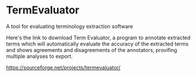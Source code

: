 # TermEvaluator
A tool for evaluating terminology extraction software

Here's the link to download Term Evaluator, a program to annotate extracted terms which will automatically evaluate the accuracy of
the extracted terms and shows agreements and disagreements of the annotators, provifing multiple analyses to export.

https://sourceforge.net/projects/termevaluator/
